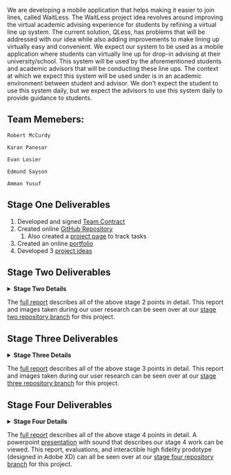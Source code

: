 We are developing a mobile application that helps making it easier to join lines, called WaitLess.
The WaitLess project idea revolves around improving the virtual academic advising experience for students by refining a virtual line up system. The current solution, QLess, has problems that will be addressed with our idea while also adding improvements to make lining up virtually easy and convenient.  We expect our system to be used as a mobile application where students can virtually line up for drop-in advising at their university/school.  This system will be used by the aforementioned students and academic advisors that will be conducting these line ups.  The context at which we expect this system will be used under is in an academic environment between student and advisor.  We don't expect the student to use this system daily, but we expect the advisors to use this system daily to provide guidance to students.


## Team Memebers:
```
Robert McCurdy

Karan Panesar

Evan Losier

Edmund Sayson

Amman Yusuf
```
## Stage One Deliverables
1. Developed and signed [Team Contract](https://github.com/RMcCurdy/TeamS_Project/blob/stage-one/TeamContractHandout.pdf)
1. Created online [GitHub Repository](https://github.com/RMcCurdy/TeamS_Project)
    1. Also created a [project page](https://github.com/users/RMcCurdy/projects/1) to track tasks
1. Created an online [portfolio](https://rmccurdy.github.io/TeamS_Project/)
1. Developed 3 [project ideas](https://github.com/RMcCurdy/TeamS_Project/blob/stage-one/stage_one_project_ideas.pdf)

## Stage Two Deliverables
<details>
    <summary><b>Stage Two Details</b></summary>
<br>
<ol>
    <li>Provided a succinct project description.</li>
    <li>Identified Stakeholders.</li>
    <li>Conducted 3 user research methods based on the IDEO Method Cards.</li>
    <ol>
        <li> Competitive Product Survey</li>
        <li> Extreme User Interviews</li>
        <li> Flow Analysis</li>
    </ol>
    <li>Generated User Tasks</li>
    <li>Included Appendix/Raw Data of research methods</li>
</ol>
</details>

The [full report](https://github.com/RMcCurdy/TeamS_Project/blob/stage-two/CPSC_481_Project_Iteration2.pdf) describes all of the above stage 2 points in detail.  This report and images taken during our user research can be seen over at our [stage two repository branch](https://github.com/RMcCurdy/TeamS_Project/tree/stage-two) for this project.

## Stage Three Deliverables

<details>
    <summary><b>Stage Three Details</b></summary>
<br>
<ol>
    <li>Provided a succinct project description.</li>
    <li>User Tasks</li>
    <ol>
        <li> Horizontal Tasks</li>
        <li> Vertical Tasks</li>
    </ol>
    <li>Storyboard</li>
    <li>Cognitive Evaluation</li>
    <li>Reflection</li>
    <ol>
        <li> What went well</li>
        <li> What went poorly</li>
        <li> What to do differently</li>
    </ol>
    <li>Appendix</li>
    <ol>
        <li> Cognitive Walk-through</li>
        <li> Affinity Diagrams</li>
        <li> Sample Sketches</li>
    </ol>
</ol>
</details>

The [full report](https://github.com/RMcCurdy/TeamS_Project/blob/stage-three/CPSC_481_Project_Iteration3.pdf) describes all of the above stage 3 points in detail.  This report and images taken during our user research can be seen over at our [stage three repository branch](https://github.com/RMcCurdy/TeamS_Project/tree/stage-three) for this project.


## Stage Four Deliverables

<details>
    <summary><b>Stage Four Details</b></summary>
<br>
<ol>
    <li>Provided a succinct project description.</li>
    <li>Updated User Tasks</li>
    <ol>
        <li> Horizontal Tasks</li>
        <li> Vertical Tasks</li>
    </ol>
    <li><a href="https://github.com/RMcCurdy/TeamS_Project/blob/stage-four/High-Fi%20Prototype/DRAFT%202%20-%20HIGH%20FIDELITY%20Nov22%202PM%20UPDATE.xd" target="_blank">Developed a High Fidelity Prototype using Adobe XD</a></li>
    <li>Demonstrated High fidelity Prototype functionality through a demo.</li>
    <li>Conducted a Heuristic Evaluation and the <a href="https://github.com/RMcCurdy/TeamS_Project/blob/stage-four/CPSC_481_Project-Stage-4-Report-Final.pdf" target="_blank"">findings were summarized</a></li>
    <li>Wrote up a reflection of our work in stage 4.  Included the following points:</li>
    <ol>
        <li> What went well</li>
        <li> What went poorly</li>
        <li> What to do differently</li>
    </ol>
    <li>Appendix included the following documents</li>
    <ol>
        <li> Heuristic Evaluation report from the Evaluators</li>
        <li> Heuristic Evaluation report from the Reviewers</li>
    </ol>
</ol>
</details>

The [full report](https://github.com/RMcCurdy/TeamS_Project/blob/stage-four/CPSC_481_Project_stage_4-report-v1.pdf) describes all of the above stage 4 points in detail.  A powerpoint [presentation](https://github.com/RMcCurdy/TeamS_Project/blob/stage-four/Presentation%20Iteration4%20Version%204%20-%20no%20demo%20video.pptx) with sound that describes our stage 4 work can be viewed. This report, evaluations, and interactible high fidelity prodotype (designed in Adobe XD) can all be seen over at our [stage four repository branch](https://github.com/RMcCurdy/TeamS_Project/tree/stage-four) for this project.
